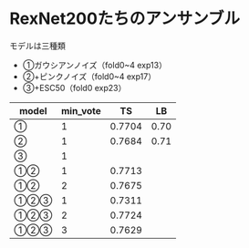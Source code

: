 # RexNet200たちのアンサンブル
モデルは三種類
+ ①ガウシアンノイズ（fold0~4 exp13）
+ ②+ピンクノイズ（fold0~4 exp17）
+ ③+ESC50（fold0 exp23）

|model|min_vote|TS|LB
|---|---|---|---|
|①|1|0.7704|0.70
|②|1|0.7684|0.71
|③|1|
|①②|1|0.7713|
|①②|2|0.7675|
|①②③|1|0.7311|
|①②③|2|0.7724|
|①②③|3|0.7629|
